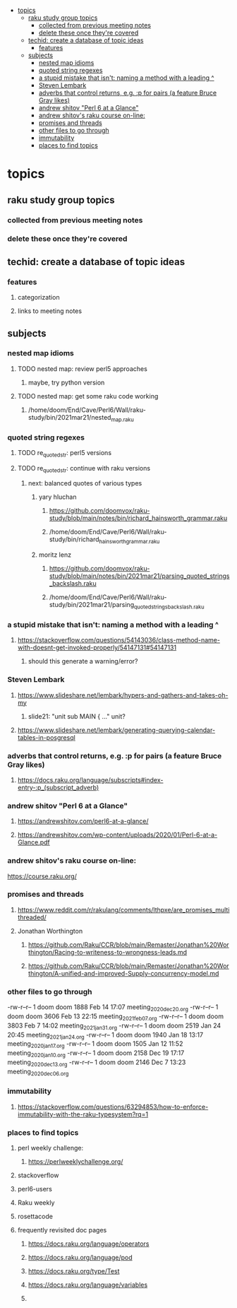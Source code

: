 - [topics](#orgdd2bc5b)
  - [raku study group topics](#orgc02cb79)
    - [collected from previous meeting notes](#org3725600)
    - [delete these once they're covered](#org3661e27)
  - [techid: create a database of topic ideas](#org455b6fa)
    - [features](#org7a6511b)
  - [subjects](#org6493ded)
    - [nested map idioms](#org40fc51a)
    - [quoted string regexes](#orgcf1338b)
    - [a stupid mistake that isn't: naming a method with a leading ^](#org9ff0668)
    - [Steven Lembark](#orgc12071e)
    - [adverbs that control returns, e.g. :p for pairs (a feature Bruce Gray likes)](#org6bd5503)
    - [andrew shitov "Perl 6 at a Glance"](#org7959e76)
    - [andrew shitov's raku course on-line:](#org2372461)
    - [promises and threads](#org263b3e3)
    - [other files to go through](#org3ad16e9)
    - [immutability](#org6a3d479)
    - [places to find topics](#orgd24cb7b)


<a id="orgdd2bc5b"></a>

# topics


<a id="orgc02cb79"></a>

## raku study group topics


<a id="org3725600"></a>

### collected from previous meeting notes


<a id="org3661e27"></a>

### delete these once they're covered


<a id="org455b6fa"></a>

## techid: create a database of topic ideas


<a id="org7a6511b"></a>

### features

1.  categorization

2.  links to meeting notes


<a id="org6493ded"></a>

## subjects


<a id="org40fc51a"></a>

### nested map idioms

1.  TODO nested map: review perl5 approaches

    1.  maybe, try python version

2.  TODO nested map: get some raku code working

    1.  /home/doom/End/Cave/Perl6/Wall/raku-study/bin/2021mar21/nested<sub>map.raku</sub>


<a id="orgcf1338b"></a>

### quoted string regexes

1.  TODO re<sub>quoted</sub><sub>str</sub>: perl5 versions

2.  TODO re<sub>quoted</sub><sub>str</sub>: continue with raku versions

    1.  next: balanced quotes of various types
    
        1.  yary hluchan
        
            1.  <https://github.com/doomvox/raku-study/blob/main/notes/bin/richard_hainsworth_grammar.raku>
            
            2.  /home/doom/End/Cave/Perl6/Wall/raku-study/bin/richard<sub>hainsworth</sub><sub>grammar.raku</sub>
        
        2.  moritz lenz
        
            1.  <https://github.com/doomvox/raku-study/blob/main/notes/bin/2021mar21/parsing_quoted_strings_backslash.raku>
            
            2.  /home/doom/End/Cave/Perl6/Wall/raku-study/bin/2021mar21/parsing<sub>quoted</sub><sub>strings</sub><sub>backslash.raku</sub>


<a id="org9ff0668"></a>

### a stupid mistake that isn't: naming a method with a leading ^

1.  <https://stackoverflow.com/questions/54143036/class-method-name-with-doesnt-get-invoked-properly/54147131#54147131>

    1.  should this generate a warning/error?


<a id="orgc12071e"></a>

### Steven Lembark

1.  <https://www.slideshare.net/lembark/hypers-and-gathers-and-takes-oh-my>

    1.  slide21:  "unit sub MAIN { &#x2026;"  unit?

2.  <https://www.slideshare.net/lembark/generating-querying-calendar-tables-in-posgresql>


<a id="org6bd5503"></a>

### adverbs that control returns, e.g. :p for pairs (a feature Bruce Gray likes)

1.  <https://docs.raku.org/language/subscripts#index-entry-:p_(subscript_adverb)>


<a id="org7959e76"></a>

### andrew shitov "Perl 6 at a Glance"

1.  <https://andrewshitov.com/perl6-at-a-glance/>

2.  <https://andrewshitov.com/wp-content/uploads/2020/01/Perl-6-at-a-Glance.pdf>


<a id="org2372461"></a>

### andrew shitov's raku course on-line:

<https://course.raku.org/>


<a id="org263b3e3"></a>

### promises and threads

1.  <https://www.reddit.com/r/rakulang/comments/lthpxe/are_promises_multithreaded/>

2.  Jonathan Worthington

    1.  <https://github.com/Raku/CCR/blob/main/Remaster/Jonathan%20Worthington/Racing-to-writeness-to-wrongness-leads.md>
    
    2.  <https://github.com/Raku/CCR/blob/main/Remaster/Jonathan%20Worthington/A-unified-and-improved-Supply-concurrency-model.md>


<a id="org3ad16e9"></a>

### other files to go through

-rw-r&#x2013;r&#x2013; 1 doom doom 1888 Feb 14 17:07 meeting<sub>2020dec20.org</sub> -rw-r&#x2013;r&#x2013; 1 doom doom 3606 Feb 13 22:15 meeting<sub>2021feb07.org</sub> -rw-r&#x2013;r&#x2013; 1 doom doom 3803 Feb 7 14:02 meeting<sub>2021jan31.org</sub> -rw-r&#x2013;r&#x2013; 1 doom doom 2519 Jan 24 20:45 meeting<sub>2021jan24.org</sub> -rw-r&#x2013;r&#x2013; 1 doom doom 1940 Jan 18 13:17 meeting<sub>2020jan17.org</sub> -rw-r&#x2013;r&#x2013; 1 doom doom 1505 Jan 12 11:52 meeting<sub>2020jan10.org</sub> -rw-r&#x2013;r&#x2013; 1 doom doom 2158 Dec 19 17:17 meeting<sub>2020dec13.org</sub> -rw-r&#x2013;r&#x2013; 1 doom doom 2146 Dec 7 13:23 meeting<sub>2020dec06.org</sub>


<a id="org6a3d479"></a>

### immutability

1.  <https://stackoverflow.com/questions/63294853/how-to-enforce-immutability-with-the-raku-typesystem?rq=1>


<a id="orgd24cb7b"></a>

### places to find topics

1.  perl weekly challenge:

    1.  <https://perlweeklychallenge.org/>

2.  stackoverflow

3.  perl6-users

4.  Raku weekly

5.  rosettacode

6.  frequently revisited doc pages

    1.  <https://docs.raku.org/language/operators>
    
    2.  <https://docs.raku.org/language/pod>
    
    3.  <https://docs.raku.org/type/Test>
    
    4.  <https://docs.raku.org/language/variables>
    
    5.
